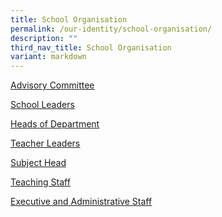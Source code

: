 ```yaml
---
title: School Organisation
permalink: /our-identity/school-organisation/
description: ""
third_nav_title: School Organisation
variant: markdown
---
```

<p><a href="/our-identity/school-organisation/advisory-committee"><u>Advisory Committee</u></a></p>
<p><u><a href="/our-identity/school-organisation/school-leaders/" target="">School Leaders</a></u></p>
<p><u><a href="/our-identity/school-organisation/heads-of-department/" target="">Heads of Department</a></u></p>
<p><a href="/our-identity/school-organisation/teacher-leaders" target=""><u>Teacher Leaders</u></a></p>
<p><u><a href="/our-identity/school-organisation/subject-heads" target="">Subject Head</a></u></p>
<p><u><a href="/our-identity/school-organisation/teaching-staff" target="">Teaching Staff</a></u></p>
<p><a href="/our-identity/school-organisation/executive-and-administrative-staff" target=""><u>Executive and Administrative Staff</u></a></p>